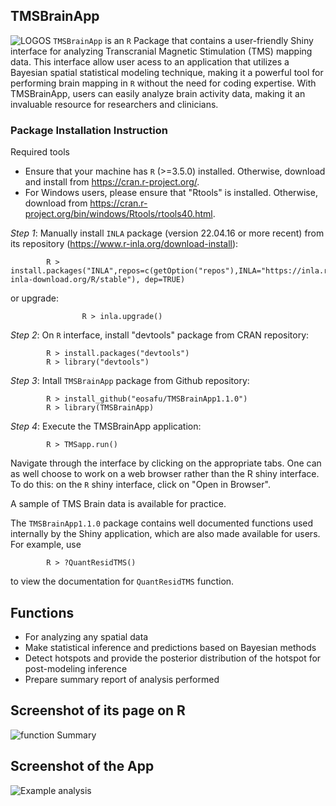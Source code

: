 ## TMSBrainApp
![LOGOS](https://user-images.githubusercontent.com/70357973/128624809-6b29adb1-57c9-42b8-baef-772caa73468a.jpg) 
``TMSBrainApp`` is an ``R`` Package that contains a user-friendly Shiny interface for analyzing Transcranial Magnetic Stimulation (TMS) mapping data. This interface allow user acess to an application that utilizes a Bayesian spatial statistical modeling technique, making it a powerful tool for performing brain mapping in ``R`` without the need for coding expertise. With TMSBrainApp, users can easily analyze brain activity data, making it an invaluable resource for researchers and clinicians.

### Package Installation Instruction
Required tools

- Ensure that your machine has ``R`` (>=3.5.0) installed. Otherwise, download and install from https://cran.r-project.org/.  
- For Windows users, please ensure that "Rtools" is installed. Otherwise, download from https://cran.r-project.org/bin/windows/Rtools/rtools40.html. 

*Step 1*: Manually install ``INLA`` package (version 22.04.16 or more recent) from its repository (https://www.r-inla.org/download-install): 
```
		R > install.packages("INLA",repos=c(getOption("repos"),INLA="https://inla.r-inla-download.org/R/stable"), dep=TRUE)
```
or upgrade:
```
                R > inla.upgrade()
```
*Step 2*: On ``R`` interface, install "devtools" package from CRAN repository:  
```
		R > install.packages("devtools")  
		R > library("devtools") 
```
*Step 3*: Intall ``TMSBrainApp`` package from Github repository:  
```
		R > install_github("eosafu/TMSBrainApp1.1.0")  
		R > library(TMSBrainApp) 
```
*Step 4*: Execute the TMSBrainApp application:  
```
		R > TMSapp.run()  
```
 
Navigate through the interface by clicking on the appropriate tabs. One can as well choose to work on a web browser rather than the R shiny interface.  To do this: on the ``R`` shiny interface, click on "Open in Browser".

A sample of TMS Brain data is available for practice.

The ``TMSBrainApp1.1.0`` package contains well documented functions used internally by the Shiny application, which are also made available for users. For example, use 

```
		R > ?QuantResidTMS()
```
to view the documentation for ``QuantResidTMS`` function.
## Functions
* For analyzing any spatial data
* Make statistical inference and predictions based on Bayesian methods
* Detect hotspots and provide the posterior distribution of the hotspot for post-modeling inference
* Prepare summary report of analysis performed

## Screenshot of its page on R
![function Summary](https://github.com/eosafu/TMSBrainApp/blob/main/Rsummary.png)
## Screenshot of the App
![Example analysis](https://raw.githubusercontent.com/eosafu/TMSBrainApp/main/TMSBrainApp1.1.0.png)
